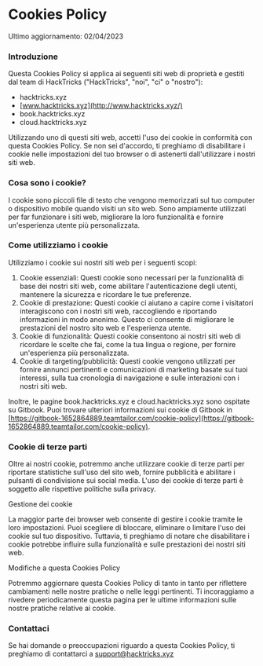 # Cookies Policy

Ultimo aggiornamento: 02/04/2023

### Introduzione

Questa Cookies Policy si applica ai seguenti siti web di proprietà e gestiti dal team di HackTricks ("HackTricks", "noi", "ci" o "nostro"):

* hacktricks.xyz
* [www.hacktricks.xyz](http://www.hacktricks.xyz/)
* book.hacktricks.xyz
* cloud.hacktricks.xyz

Utilizzando uno di questi siti web, accetti l'uso dei cookie in conformità con questa Cookies Policy. Se non sei d'accordo, ti preghiamo di disabilitare i cookie nelle impostazioni del tuo browser o di astenerti dall'utilizzare i nostri siti web.

### Cosa sono i cookie?

I cookie sono piccoli file di testo che vengono memorizzati sul tuo computer o dispositivo mobile quando visiti un sito web. Sono ampiamente utilizzati per far funzionare i siti web, migliorare la loro funzionalità e fornire un'esperienza utente più personalizzata.

### Come utilizziamo i cookie

Utilizziamo i cookie sui nostri siti web per i seguenti scopi:

1. Cookie essenziali: Questi cookie sono necessari per la funzionalità di base dei nostri siti web, come abilitare l'autenticazione degli utenti, mantenere la sicurezza e ricordare le tue preferenze.
2. Cookie di prestazione: Questi cookie ci aiutano a capire come i visitatori interagiscono con i nostri siti web, raccogliendo e riportando informazioni in modo anonimo. Questo ci consente di migliorare le prestazioni del nostro sito web e l'esperienza utente.
3. Cookie di funzionalità: Questi cookie consentono ai nostri siti web di ricordare le scelte che fai, come la tua lingua o regione, per fornire un'esperienza più personalizzata.
4. Cookie di targeting/pubblicità: Questi cookie vengono utilizzati per fornire annunci pertinenti e comunicazioni di marketing basate sui tuoi interessi, sulla tua cronologia di navigazione e sulle interazioni con i nostri siti web.

Inoltre, le pagine book.hacktricks.xyz e cloud.hacktricks.xyz sono ospitate su Gitbook. Puoi trovare ulteriori informazioni sui cookie di Gitbook in [https://gitbook-1652864889.teamtailor.com/cookie-policy](https://gitbook-1652864889.teamtailor.com/cookie-policy).

### Cookie di terze parti

Oltre ai nostri cookie, potremmo anche utilizzare cookie di terze parti per riportare statistiche sull'uso del sito web, fornire pubblicità e abilitare i pulsanti di condivisione sui social media. L'uso dei cookie di terze parti è soggetto alle rispettive politiche sulla privacy.

Gestione dei cookie

La maggior parte dei browser web consente di gestire i cookie tramite le loro impostazioni. Puoi scegliere di bloccare, eliminare o limitare l'uso dei cookie sul tuo dispositivo. Tuttavia, ti preghiamo di notare che disabilitare i cookie potrebbe influire sulla funzionalità e sulle prestazioni dei nostri siti web.

Modifiche a questa Cookies Policy

Potremmo aggiornare questa Cookies Policy di tanto in tanto per riflettere cambiamenti nelle nostre pratiche o nelle leggi pertinenti. Ti incoraggiamo a rivedere periodicamente questa pagina per le ultime informazioni sulle nostre pratiche relative ai cookie.

### Contattaci

Se hai domande o preoccupazioni riguardo a questa Cookies Policy, ti preghiamo di contattarci a [support@hacktricks.xyz](mailto:support@hacktricks.xyz)
